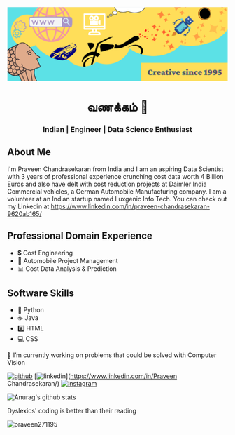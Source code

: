 ![Data Science and Engineering](https://github.com/Praveen271195/Praveen271195/blob/main/My%20banner.PNG)

<h1 align="center">வணக்கம் 🙏</h1>
<h3 align="center">Indian | Engineer | Data Science Enthusiast</h3>

## About Me

I'm Praveen Chandrasekaran from India and I am an aspiring Data Scientist with 3 years of professional experience crunching cost data worth 4 Billion Euros and also have delt with cost reduction projects at Daimler India Commercial vehicles, a German Automobile Manufacturing company. I am a volunteer at an Indian startup named Luxgenic Info Tech. You can check out my Linkedin at https://www.linkedin.com/in/praveen-chandrasekaran-9620ab165/

## Professional Domain Experience

- 💲 Cost Engineering
- 🚛 Automobile Project Management
- 📊 Cost Data Analysis & Prediction

## Software Skills

- 🐍 Python 
- ☕ Java
- #️⃣ HTML 
- 💻 CSS

🎯 I’m currently working on problems that could be solved with Computer Vision 

[<img src='https://cdn.jsdelivr.net/npm/simple-icons@3.0.1/icons/github.svg' alt='github' height='40'>](https://github.com/Praveen271195)  [<img src='https://cdn.jsdelivr.net/npm/simple-icons@3.0.1/icons/linkedin.svg' alt='linkedin' height='40'>](https://www.linkedin.com/in/Praveen Chandrasekaran/)  [<img src='https://cdn.jsdelivr.net/npm/simple-icons@3.0.1/icons/instagram.svg' alt='instagram' height='40'>](https://www.instagram.com/chandrasekaran_praveen/)  

![Anurag's github stats](https://github-readme-stats.vercel.app/api?username=Praveen271195)

 Dyslexics' coding is better than their reading 

<p align="left"> <img src="https://komarev.com/ghpvc/?username=praveen271195&label=Profile%20views&color=0e75b6&style=flat" alt="praveen271195" /> </p>
